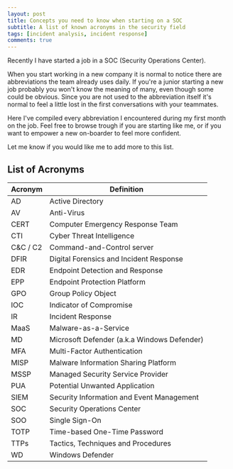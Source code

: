 ```yaml
---
layout: post
title: Concepts you need to know when starting on a SOC
subtitle: A list of known acronyms in the security field
tags: [incident analysis, incident response]
comments: true
---
```

Recently I have started a job in a SOC (Security Operations Center).

When you start working in a new company it is normal to notice there are abbreviations the team already uses daily. If you're a junior starting a new job probably you won't know the meaning of many, even though some could be obvious. Since you are not used to the abbreviation itself it's normal to feel a little lost in the first conversations with your teammates.

Here I've compiled every abbreviation I encountered during my first month on the job. Feel free to browse trough if you are starting like me, or if you want to empower a new on-boarder to feel more confident.

Let me know if you would like me to add more to this list.



## List of Acronyms


| Acronym  | Definition                                |
| -------- | ----------------------------------------- |
| AD       | Active Directory                          |
| AV       | Anti-Virus                                |
| CERT     | Computer Emergency Response Team          |
| CTI      | Cyber Threat Intelligence                 |
| C&C / C2 | Command-and-Control server                |
| DFIR     | Digital Forensics and Incident Response   |
| EDR      | Endpoint Detection and Response           |
| EPP      | Endpoint Protection Platform              |
| GPO      | Group Policy Object                       |
| IOC      | Indicator of Compromise                   |
| IR       | Incident Response                         |
| MaaS     | Malware-as-a-Service                      |
| MD       | Microsoft Defender (a.k.a Windows Defender)                       |
| MFA      | Multi-Factor Authentication               |
| MISP     | Malware Information Sharing Platform      |
| MSSP     | Managed Security Service Provider         |
| PUA      | Potential Unwanted Application            |
| SIEM     | Security Information and Event Management |
| SOC      | Security Operations Center                |
| SOO      | Single Sign-On                            |
|TOTP     | Time-based One-Time Password |
| TTPs     | Tactics, Techniques and Procedures        |
| WD    | Windows Defender        |
